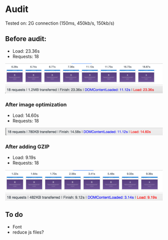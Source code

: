 # Audit

Tested on:  2G connection (150ms, 450kb/s, 150kb/s)

## Before audit:

- Load:       23.36s
- Requests:   18

![alt text](screenshots/captured.png "Audit")
![alt text](screenshots/1.before.png "Audit")

### After image optimization

- Load:       14.60s
- Requests:   18

![alt text](screenshots/2.optimized-images.png "Audit")


### After adding GZIP

- Load:       9.19s
- Requests:   18

![alt text](screenshots/4.shots.png "Audit")
![alt text](screenshots/3.gzip.png "Audit")


## To do

- Font
- reduce js files?





